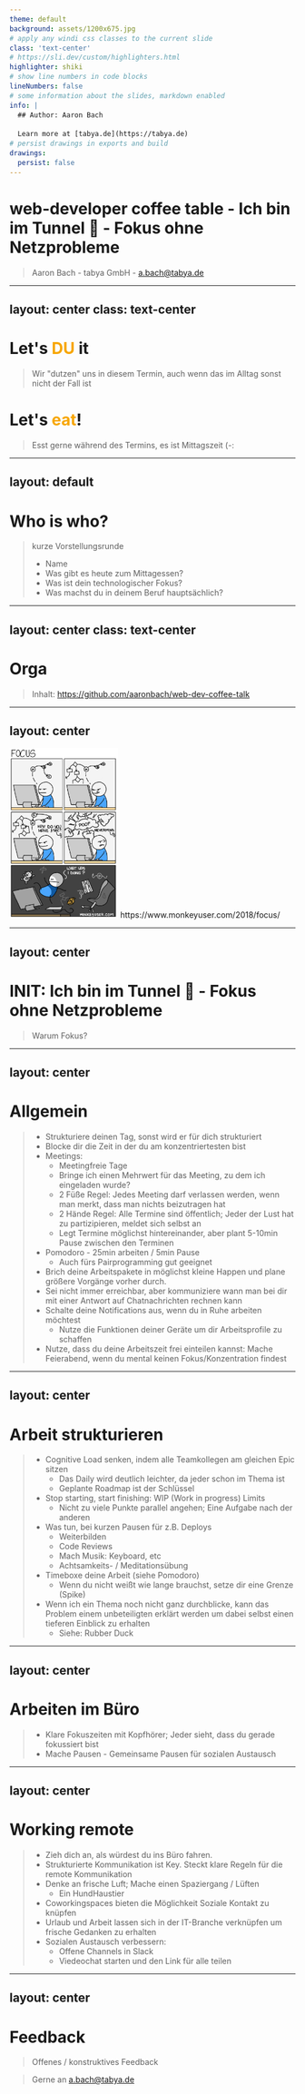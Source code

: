 ```yaml
---
theme: default
background: assets/1200x675.jpg
# apply any windi css classes to the current slide
class: 'text-center'
# https://sli.dev/custom/highlighters.html
highlighter: shiki
# show line numbers in code blocks
lineNumbers: false
# some information about the slides, markdown enabled
info: |
  ## Author: Aaron Bach

  Learn more at [tabya.de](https://tabya.de)
# persist drawings in exports and build
drawings:
  persist: false
---
```


# web-developer coffee table - Ich bin im Tunnel 💈 - Fokus ohne Netzprobleme
> Aaron Bach - tabya GmbH - a.bach@tabya.de

---
layout: center
class: text-center
---

# Let's <font color="#f7a600">**DU**</font> it
> Wir "dutzen" uns in diesem Termin, auch wenn das im Alltag sonst nicht der Fall ist


# Let's <font color="#f7a600">**eat**</font>!
> Esst gerne während des Termins, es ist Mittagszeit (-: 

---
layout: default
---

# Who is who?
> kurze Vorstellungsrunde
> - Name
> - Was gibt es heute zum Mittagessen?
> - Was ist dein technologischer Fokus?
> - Was machst du in deinem Beruf hauptsächlich?

---
layout: center
class: text-center
---

# Orga
> Inhalt: https://github.com/aaronbach/web-dev-coffee-talk

---
layout: center
---

<img style="height:300px;" src="assets/focus.png">
https://www.monkeyuser.com/2018/focus/

---
layout: center
---

# INIT: Ich bin im Tunnel 💈 - Fokus ohne Netzprobleme
> Warum Fokus?

---
layout: center
---

# Allgemein
>   - Strukturiere deinen Tag, sonst wird er für dich strukturiert
>   - Blocke dir die Zeit in der du am konzentriertesten bist
>   - Meetings:
>     - Meetingfreie Tage
>     - Bringe ich einen Mehrwert für das Meeting, zu dem ich eingeladen wurde?
>     - 2 Füße Regel: Jedes Meeting darf verlassen werden, wenn man merkt, dass man nichts beizutragen hat
>     - 2 Hände Regel: Alle Termine sind öffentlich; Jeder der Lust hat zu partizipieren, meldet sich selbst an
>     - Legt Termine möglichst hintereinander, aber plant 5-10min Pause zwischen den Terminen
>   - Pomodoro - 25min arbeiten / 5min Pause
>     - Auch fürs Pairprogramming gut geeignet
>   - Brich deine Arbeitspakete in möglichst kleine Happen und plane größere Vorgänge vorher durch.
>   - Sei nicht immer erreichbar, aber kommuniziere wann man bei dir mit einer Antwort auf Chatnachrichten rechnen kann
>   - Schalte deine Notifications aus, wenn du in Ruhe arbeiten möchtest
>     - Nutze die Funktionen deiner Geräte um dir Arbeitsprofile zu schaffen
>   - Nutze, dass du deine Arbeitszeit frei einteilen kannst: Mache Feierabend, wenn du mental keinen Fokus/Konzentration findest

---
layout: center
---

# Arbeit strukturieren
> - Cognitive Load senken, indem alle Teamkollegen am gleichen Epic sitzen
>   - Das Daily wird deutlich leichter, da jeder schon im Thema ist
>   - Geplante Roadmap ist der Schlüssel
> - Stop starting, start finishing: WIP (Work in progress) Limits
>   - Nicht zu viele Punkte parallel angehen; Eine Aufgabe nach der anderen
> - Was tun, bei kurzen Pausen für z.B. Deploys
>   - Weiterbilden
>   - Code Reviews
>   - Mach Musik: Keyboard, etc
>   - Achtsamkeits- / Meditationsübung
> - Timeboxe deine Arbeit (siehe Pomodoro)
>   - Wenn du nicht weißt wie lange brauchst, setze dir eine Grenze (Spike)
> - Wenn ich ein Thema noch nicht ganz durchblicke, kann das Problem einem unbeteiligten erklärt werden um dabei selbst einen tieferen Einblick zu erhalten
>   - Siehe: Rubber Duck

---
layout: center
---

# Arbeiten im Büro
>   - Klare Fokuszeiten mit Kopfhörer; Jeder sieht, dass du gerade fokussiert bist
>   - Mache Pausen - Gemeinsame Pausen für sozialen Austausch

---
layout: center
---

# Working remote
> - Zieh dich an, als würdest du ins Büro fahren.
> - Strukturierte Kommunikation ist Key. Steckt klare Regeln für die remote Kommunikation
> - Denke an frische Luft; Mache einen Spaziergang / Lüften
>   - Ein HundHaustier
> - Coworkingspaces bieten die Möglichkeit Soziale Kontakt zu knüpfen
> - Urlaub und Arbeit lassen sich in der IT-Branche verknüpfen um frische Gedanken zu erhalten
> - Sozialen Austausch verbessern:
>   - Offene Channels in Slack
>   - Viedeochat starten und den Link für alle teilen

---
layout: center
---

# Feedback
> Offenes / konstruktives Feedback

> Gerne an a.bach@tabya.de
